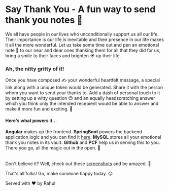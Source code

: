 # Say Thank You - A fun way to send thank you notes 🎉

We all have people in our lives who unconditionally support us all our life. Their importance is our life is inevitable and their presence in our life makes it all the more wonderful. Let us take some time out and pen an emotional note 💌 to our near and dear ones thanking them for all that they did for us, bring a smile to their faces and brighten ☀️ up their life.


### Ah, the nitty gritty of it!

Once you have composed ✍️ your wonderful heartfelt message, a special link along with a unique token would be generated. Share it with the person whom you want to send your thanks to. Add a dash of personal touch to it by setting up a witty question 😉 and an equally headscratching answer which you think only the intended recepient would be able to answer and make it more fun and exciting. 🎁


#### Here's what powers it...

**Angular** makes up the frontend. **SpringBoot** powers the backend application logic and you can find it [here](https://github.com/rahul-kabra/say-thank-you-backend). **MySQL** stores all your emotional thank you notes in its vault. **Github** and **PCF** help us in serving this to you. There you go, all the magic out in the open. 🔮


######

Don't believe it? Well, check out these [screenshots](https://github.com/rahul-kabra/say-thank-you/blob/master/src/assets/) and be amazed. 🤩

That's all folks! Go, make someone happy today. 😊

Served with ❤️ by Rahul
